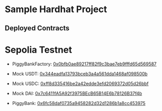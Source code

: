 # Sample Hardhat Project

## Deployed Contracts
# Sepolia Testnet
 - PiggyBankFactory: [0x0bfb0ae89217ff82f9c3bae7eb9fffd65d569587](https://sepolia.etherscan.io/address/0x0bfb0ae89217ff82f9c3bae7eb9fffd65d569587)

- Mock USDT: [0x344eadfa13793bceb3a4a561dda1468af098500b](https://sepolia.etherscan.io/address/0x344eadfa13793bceb3a4a561dda1468af098500b)

- Mock USDC: [0xff8d335416be2a42edde3efd2069372d05d26bbf](https://sepolia.etherscan.io/address/0xff8d335416be2a42edde3efd2069372d05d26bbf)

- Mock DAI: [0x7c6411fA5A92f3975BEcB65B14E6b78126B37f4b](https://sepolia.etherscan.io/address/0x7c6411fa5a92f3975becb65b14e6b78126b37f4b)

- PiggyBank: [0x6fc58daf0735a9458282d32d1286b1a8cc453975](https://sepolia.etherscan.io/address/0x6fc58daf0735a9458282d32d1286b1a8cc453975)



